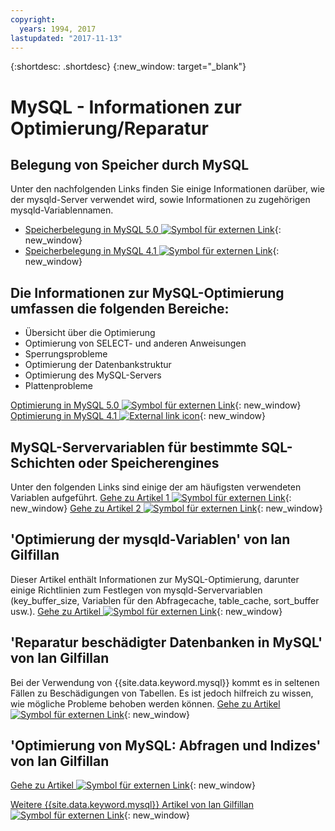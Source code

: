 ```yaml
---
copyright:
  years: 1994, 2017
lastupdated: "2017-11-13"
---
```


{:shortdesc: .shortdesc}
{:new_window: target="_blank"}

# MySQL - Informationen zur Optimierung/Reparatur

## Belegung von Speicher durch MySQL 
Unter den nachfolgenden Links finden Sie einige Informationen darüber, wie der mysqld-Server verwendet wird, sowie Informationen zu zugehörigen mysqld-Variablennamen.
* [Speicherbelegung in MySQL 5.0 ![Symbol für externen Link](../../icons/launch-glyph.svg "Symbol für externen Link")](http://dev.mysql.com/doc/refman/5.0/en/memory-use.html){: new_window}
* [Speicherbelegung in MySQL 4.1 ![Symbol für externen Link](../../icons/launch-glyph.svg "Symbol für externen Link")](http://dev.mysql.com/doc/refman/4.1/en/memory-use.html){: new_window}

## Die Informationen zur MySQL-Optimierung umfassen die folgenden Bereiche:
- Übersicht über die Optimierung
- Optimierung von SELECT- und anderen Anweisungen
- Sperrungsprobleme
- Optimierung der Datenbankstruktur
- Optimierung des MySQL-Servers
- Plattenprobleme

[Optimierung in MySQL 5.0 ![Symbol für externen Link](../../icons/launch-glyph.svg "Symbol für externen Link")](http://dev.mysql.com/doc/refman/5.0/en/optimization.html){: new_window}
[Optimierung in MySQL 4.1 ![External link icon](../../icons/launch-glyph.svg "Symbol für externen Link")](http://dev.mysql.com/doc/refman/4.1/en/optimization.html){: new_window}

## MySQL-Servervariablen für bestimmte SQL-Schichten oder Speicherengines
Unter den folgenden Links sind einige der am häufigsten verwendeten Variablen aufgeführt.
[Gehe zu Artikel 1 ![Symbol für externen Link](../../icons/launch-glyph.svg "Symbol für externen Link")](http://www.mysqlperformanceblog.com/2006/06/08/mysql-server-variables-sql-layer-or-storage-engine-specific/){: new_window}
[Gehe zu Artikel 2 ![Symbol für externen Link](../../icons/launch-glyph.svg "Symbol für externen Link")](http://forge.mysql.com/wiki/ServerVariables){: new_window}

## 'Optimierung der mysqld-Variablen' von Ian Gilfillan
Dieser Artikel enthält Informationen zur MySQL-Optimierung, darunter einige Richtlinien zum Festlegen von mysqld-Servervariablen
(key_buffer_size, Variablen für den Abfragecache, table_cache, sort_buffer usw.).
[Gehe zu Artikel ![Symbol für externen Link](../../icons/launch-glyph.svg "Symbol für externen Link")](http://www.databasejournal.com/features/mysql/article.php/3367871){: new_window}

## 'Reparatur beschädigter Datenbanken in MySQL' von Ian Gilfillan
Bei der Verwendung von {{site.data.keyword.mysql}} kommt es in seltenen Fällen zu Beschädigungen von Tabellen. Es ist jedoch hilfreich zu wissen, wie mögliche Probleme behoben werden können.
[Gehe zu Artikel ![Symbol für externen Link](../../icons/launch-glyph.svg "Symbol für externen Link")](http://www.databasejournal.com/features/mysql/article.php/3300511){: new_window}

## 'Optimierung von MySQL: Abfragen und Indizes' von Ian Gilfillan
<!--The database is too slow. Queries are queuing up, backlogs growing, users being refused connection. Management is ready to spend millions on "upgrading" to some other system, when the problem is really that MySQL is simply not being used properly. Badly defined or non-existent indexes are one of the primary reasons for poor performance, and fixing these can often lead to phenomenal improvements.-->
[Gehe zu Artikel ![Symbol für externen Link](../../icons/launch-glyph.svg "Symbol für externen Link")](http://www.databasejournal.com/features/mysql/article.php/1382791){: new_window}

[Weitere {{site.data.keyword.mysql}} Artikel von Ian Gilfillan ![Symbol für externen Link](../../icons/launch-glyph.svg "Symbol für externen Link")](http://www.databasejournal.com/article.php/1474351){: new_window}
